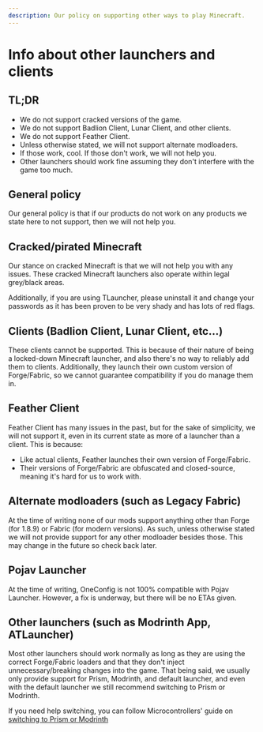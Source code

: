 ```yaml
---
description: Our policy on supporting other ways to play Minecraft.
---
```


# Info about other launchers and clients

## TL;DR

* We do not support cracked versions of the game.
* We do not support Badlion Client, Lunar Client, and other clients.
* We do not support Feather Client.
* Unless otherwise stated, we will not support alternate modloaders.
* If those work, cool. If those don't work, we will not help you.
* Other launchers should work fine assuming they don't interfere with the game too much.

## General policy

Our general policy is that if our products do not work on any products we state here to not support, then we will not help you.

## Cracked/pirated Minecraft

Our stance on cracked Minecraft is that we will not help you with any issues. These cracked Minecraft launchers also operate within legal grey/black areas.

Additionally, if you are using TLauncher, please uninstall it and change your passwords as it has been proven to be very shady and has lots of red flags.

## Clients (Badlion Client, Lunar Client, etc...)

These clients cannot be supported. This is because of their nature of being a locked-down Minecraft launcher, and also there's no way to reliably add them to clients. Additionally, they launch their own custom version of Forge/Fabric, so we cannot guarantee compatibility if you do manage them in.

## Feather Client

Feather Client has many issues in the past, but for the sake of simplicity, we will not support it, even in its current state as more of a launcher than a client. This is because:

* Like actual clients, Feather launches their own version of Forge/Fabric.
* Their versions of Forge/Fabric are obfuscated and closed-source, meaning it's hard for us to work with.

## Alternate modloaders (such as Legacy Fabric)

At the time of writing none of our mods support anything other than Forge (for 1.8.9) or Fabric (for modern versions). As such, unless otherwise stated we will not provide support for any other modloader besides those. This may change in the future so check back later.

## Pojav Launcher

At the time of writing, OneConfig is not 100% compatible with Pojav Launcher. However, a fix is underway, but there will be no ETAs given.

## Other launchers (such as Modrinth App, ATLauncher)

Most other launchers should work normally as long as they are using the correct Forge/Fabric loaders and that they don't inject unnecessary/breaking changes into the game. That being said, we usually only provide support for Prism, Modrinth, and default launcher, and even with the default launcher we still recommend switching to Prism or Modrinth.

If you need help switching, you can follow Microcontrollers' guide on [switching to Prism or Modrinth](https://microcontrollersdev.github.io/Alternatives/launcher/home/)
